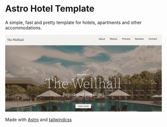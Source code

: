 # Astro Hotel Template

A simple, fast and pretty template for hotels, apartments and other accommodations. 

![hotel-template-site-hero](/public/Hero-image.png)

Made with [Astro](https://astro.build/) and [tailwindcss](https://tailwindcss.com/)



